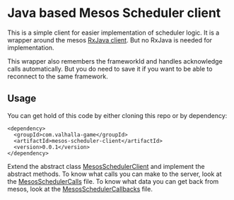 # Java based Mesos Scheduler client

This is a simple client for easier implementation of scheduler logic. It is a wrapper around the mesos [RxJava client](https://github.com/mesosphere/mesos-rxjava). But no RxJava is needed for implementation.

This wrapper also remembers the frameworkId and handles acknowledge calls automatically. But you do need to save it if you want to be able to reconnect to the same framework.

## Usage

You can get hold of this code by either cloning this repo or by dependency:

    <dependency>
      <groupId>com.valhalla-game</groupId>
      <artifactId>mesos-scheduler-client</artifactId>
      <version>0.0.1</version>
    </dependency>

Extend the abstract class [MesosSchedulerClient](src/main/java/com/valhallagame/mesos/scheduler_client/MesosSchedulerClient.java) and implement the abstract methods.
To know what calls you can make to the server, look at the [MesosSchedulerCalls](src/main/java/com/valhallagame/mesos/scheduler_client/MesosSchedulerCalls.java) file. To know what data you can get back from mesos, look at the [MesosSchedulerCallbacks](src/main/java/com/valhallagame/mesos/scheduler_client/MesosSchedulerCallbacks.java) file.

